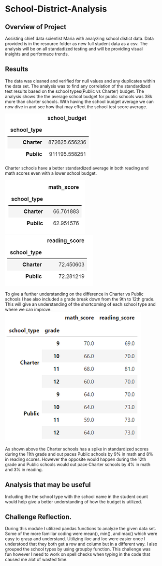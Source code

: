 # School-District-Analysis

## Overview of Project
Assisting chief data scientist Maria with analyzing school distict data. Data provided is in the resource folder as new full student data as a csv. The analysis will be on all standadized testing and will be providing visual insights and performace trends.

## Results
The data was cleaned and verified for null values and any duplicates within the data set. The analysis was to find any correlation of the standardized test results based on the school types(Public vs Charter) budget. The analysis shows the the average school budget for public schools was 38k more than charter schools. With having the school budget average we can now dive in and see how that may effect the school test score average.

![](Images/School%20Budget.png)

Charter schools have a better standardized average in both reading and math scores even with a lower school budget.

![](Images/Avg%20math%20score%20vs%20school%20type.png)
![](Images/avg%20reading%20score%20vs%20school%20type.png)

To give a further understanding on the difference in Charter vs Public schools I hae also included a grade break down from the 9th to 12th grade. This will give an understanding of the shortcoming of each school type and where we can improve.
![](Images/School%20type%20grades%20math%20and%20reading%20score.png)

As shown above the Charter schools has a spike in standardized scores during the 11th grade and out paces Public schools by 9% in math and 8% in reading scores. However the opposite would happen during the 12th grade and Public schools would out pace Charter schools by 4% in math and 3% in reading. 

## Analysis that may be useful
Including the the school type with the school name in the student count would help give a better understanding of how the budget is utilized.  

## Challenge Reflection.
During this module I utilized pandas functions to analyze the given data set. Some of the more familiar coding were mean(), min(), and max() which were easy to grasp and understand. Utilizing iloc and loc were easier once I understood that they both get a row and column but in a different way. I also grouped the school types by using groupby function. This challenge was fun however I need to work on spell checks when typing in the code that caused me alot of wasted time. 
